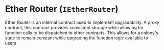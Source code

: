 # Ether Router (`IEtherRouter`)

Ether Router is an internal contract used to implement upgradability. A
proxy contract, this contract provides consistent storage while allowing for
function calls to be dispatched to other contracts. This allows for a colony's
state to remain constant while upgrading the function logic available to users.
